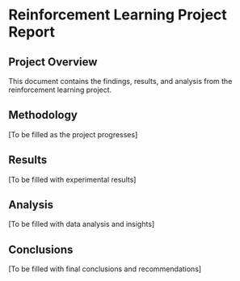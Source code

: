 # Reinforcement Learning Project Report

## Project Overview

This document contains the findings, results, and analysis from the reinforcement learning project.

## Methodology

[To be filled as the project progresses]

## Results

[To be filled with experimental results]

## Analysis

[To be filled with data analysis and insights]

## Conclusions

[To be filled with final conclusions and recommendations]
